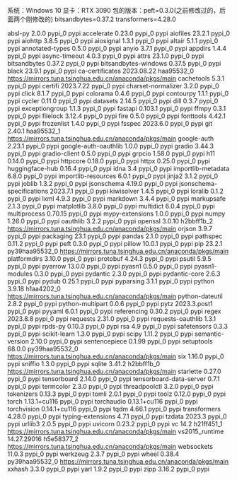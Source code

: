 系统：Windows 10
显卡：RTX 3090
包的版本：peft=0.3.0(之前修改过的，后面两个刚修改的)   bitsandbytes=0.37.2 transformers=4.28.0
          

absl-py                   2.0.0                    pypi_0    pypi
accelerate                0.23.0                   pypi_0    pypi
aiofiles                  23.2.1                   pypi_0    pypi
aiohttp                   3.8.5                    pypi_0    pypi
aiosignal                 1.3.1                    pypi_0    pypi
altair                    5.1.1                    pypi_0    pypi
annotated-types           0.5.0                    pypi_0    pypi
anyio                     3.7.1                    pypi_0    pypi
appdirs                   1.4.4                    pypi_0    pypi
async-timeout             4.0.3                    pypi_0    pypi
attrs                     23.1.0                   pypi_0    pypi
bitsandbytes              0.37.2                   pypi_0    pypi
bitsandbytes-windows      0.37.5                   pypi_0    pypi
black                     23.9.1                   pypi_0    pypi
ca-certificates           2023.08.22           haa95532_0    https://mirrors.tuna.tsinghua.edu.cn/anaconda/pkgs/main
cachetools                5.3.1                    pypi_0    pypi
certifi                   2023.7.22                pypi_0    pypi
charset-normalizer        3.2.0                    pypi_0    pypi
click                     8.1.7                    pypi_0    pypi
colorama                  0.4.6                    pypi_0    pypi
contourpy                 1.1.1                    pypi_0    pypi
cycler                    0.11.0                   pypi_0    pypi
datasets                  2.14.5                   pypi_0    pypi
dill                      0.3.7                    pypi_0    pypi
exceptiongroup            1.1.3                    pypi_0    pypi
fastapi                   0.103.1                  pypi_0    pypi
ffmpy                     0.3.1                    pypi_0    pypi
filelock                  3.12.4                   pypi_0    pypi
fire                      0.5.0                    pypi_0    pypi
fonttools                 4.42.1                   pypi_0    pypi
frozenlist                1.4.0                    pypi_0    pypi
fsspec                    2023.6.0                 pypi_0    pypi
git                       2.40.1               haa95532_1    https://mirrors.tuna.tsinghua.edu.cn/anaconda/pkgs/main
google-auth               2.23.1                   pypi_0    pypi
google-auth-oauthlib      1.0.0                    pypi_0    pypi
gradio                    3.44.3                   pypi_0    pypi
gradio-client             0.5.0                    pypi_0    pypi
grpcio                    1.58.0                   pypi_0    pypi
h11                       0.14.0                   pypi_0    pypi
httpcore                  0.18.0                   pypi_0    pypi
httpx                     0.25.0                   pypi_0    pypi
huggingface-hub           0.16.4                   pypi_0    pypi
idna                      3.4                      pypi_0    pypi
importlib-metadata        6.8.0                    pypi_0    pypi
importlib-resources       6.0.1                    pypi_0    pypi
jinja2                    3.1.2                    pypi_0    pypi
joblib                    1.3.2                    pypi_0    pypi
jsonschema                4.19.0                   pypi_0    pypi
jsonschema-specifications 2023.7.1                 pypi_0    pypi
kiwisolver                1.4.5                    pypi_0    pypi
loralib                   0.1.2                    pypi_0    pypi
lxml                      4.9.3                    pypi_0    pypi
markdown                  3.4.4                    pypi_0    pypi
markupsafe                2.1.3                    pypi_0    pypi
matplotlib                3.8.0                    pypi_0    pypi
multidict                 6.0.4                    pypi_0    pypi
multiprocess              0.70.15                  pypi_0    pypi
mypy-extensions           1.0.0                    pypi_0    pypi
numpy                     1.26.0                   pypi_0    pypi
oauthlib                  3.2.2                    pypi_0    pypi
openssl                   3.0.10               h2bbff1b_2    https://mirrors.tuna.tsinghua.edu.cn/anaconda/pkgs/main
orjson                    3.9.7                    pypi_0    pypi
packaging                 23.1                     pypi_0    pypi
pandas                    2.1.0                    pypi_0    pypi
pathspec                  0.11.2                   pypi_0    pypi
peft                      0.3.0                    pypi_0    pypi
pillow                    10.0.1                   pypi_0    pypi
pip                       23.2.1           py39haa95532_0    https://mirrors.tuna.tsinghua.edu.cn/anaconda/pkgs/main
platformdirs              3.10.0                   pypi_0    pypi
protobuf                  4.24.3                   pypi_0    pypi
psutil                    5.9.5                    pypi_0    pypi
pyarrow                   13.0.0                   pypi_0    pypi
pyasn1                    0.5.0                    pypi_0    pypi
pyasn1-modules            0.3.0                    pypi_0    pypi
pydantic                  2.3.0                    pypi_0    pypi
pydantic-core             2.6.3                    pypi_0    pypi
pydub                     0.25.1                   pypi_0    pypi
pyparsing                 3.1.1                    pypi_0    pypi
python                    3.9.18               h1aa4202_0    https://mirrors.tuna.tsinghua.edu.cn/anaconda/pkgs/main
python-dateutil           2.8.2                    pypi_0    pypi
python-multipart          0.0.6                    pypi_0    pypi
pytz                      2023.3.post1             pypi_0    pypi
pyyaml                    6.0.1                    pypi_0    pypi
referencing               0.30.2                   pypi_0    pypi
regex                     2023.8.8                 pypi_0    pypi
requests                  2.31.0                   pypi_0    pypi
requests-oauthlib         1.3.1                    pypi_0    pypi
rpds-py                   0.10.3                   pypi_0    pypi
rsa                       4.9                      pypi_0    pypi
safetensors               0.3.3                    pypi_0    pypi
scikit-learn              1.3.0                    pypi_0    pypi
scipy                     1.11.2                   pypi_0    pypi
semantic-version          2.10.0                   pypi_0    pypi
sentencepiece             0.1.99                   pypi_0    pypi
setuptools                68.0.0           py39haa95532_0    https://mirrors.tuna.tsinghua.edu.cn/anaconda/pkgs/main
six                       1.16.0                   pypi_0    pypi
sniffio                   1.3.0                    pypi_0    pypi
sqlite                    3.41.2               h2bbff1b_0    https://mirrors.tuna.tsinghua.edu.cn/anaconda/pkgs/main
starlette                 0.27.0                   pypi_0    pypi
tensorboard               2.14.0                   pypi_0    pypi
tensorboard-data-server   0.7.1                    pypi_0    pypi
termcolor                 2.3.0                    pypi_0    pypi
threadpoolctl             3.2.0                    pypi_0    pypi
tokenizers                0.13.3                   pypi_0    pypi
tomli                     2.0.1                    pypi_0    pypi
toolz                     0.12.0                   pypi_0    pypi
torch                     1.13.1+cu116             pypi_0    pypi
torchaudio                0.13.1+cu116             pypi_0    pypi
torchvision               0.14.1+cu116             pypi_0    pypi
tqdm                      4.66.1                   pypi_0    pypi
transformers              4.28.0                   pypi_0    pypi
typing-extensions         4.7.1                    pypi_0    pypi
tzdata                    2023.3                   pypi_0    pypi
urllib3                   2.0.5                    pypi_0    pypi
uvicorn                   0.23.2                   pypi_0    pypi
vc                        14.2                 h21ff451_1    https://mirrors.tuna.tsinghua.edu.cn/anaconda/pkgs/main
vs2015_runtime            14.27.29016          h5e58377_2    https://mirrors.tuna.tsinghua.edu.cn/anaconda/pkgs/main
websockets                11.0.3                   pypi_0    pypi
werkzeug                  2.3.7                    pypi_0    pypi
wheel                     0.38.4           py39haa95532_0    https://mirrors.tuna.tsinghua.edu.cn/anaconda/pkgs/main
xxhash                    3.3.0                    pypi_0    pypi
yarl                      1.9.2                    pypi_0    pypi
zipp                      3.16.2                   pypi_0    pypi

